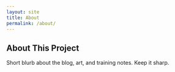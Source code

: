 ```yaml
---
layout: site
title: About
permalink: /about/
---
```


<section class="deco-card">
  <span class="corner tl" aria-hidden="true"></span>
  <span class="corner tr" aria-hidden="true"></span>
  <span class="corner bl" aria-hidden="true"></span>
  <span class="corner br" aria-hidden="true"></span>

  <h2>About This Project</h2>
  <p>Short blurb about the blog, art, and training notes. Keep it sharp.</p>
</section>
